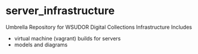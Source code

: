 # server_infrastructure
Umbrella Repository for WSUDOR Digital Collections Infrastructure
Includes
 * virtual machine (vagrant) builds for servers
 * models and diagrams

